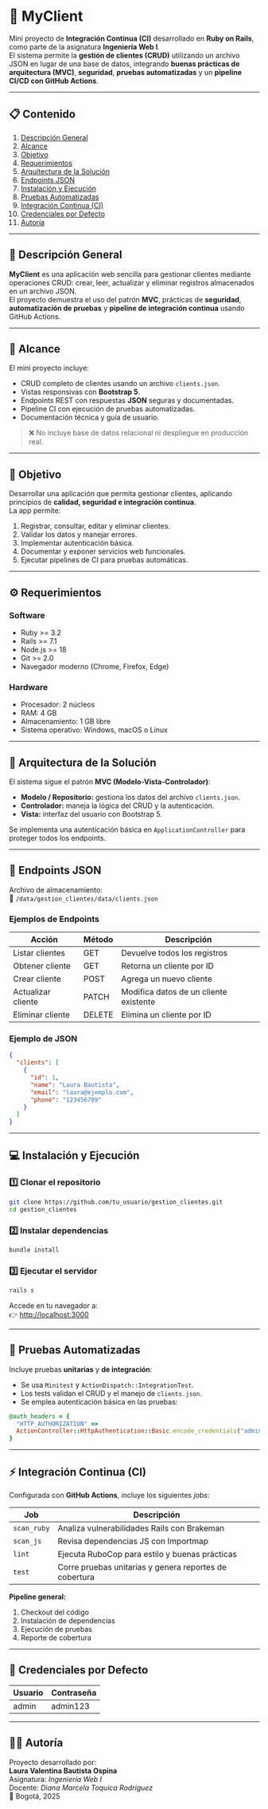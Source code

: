 # 🧠 MyClient

Mini proyecto de **Integración Continua (CI)** desarrollado en **Ruby on Rails**, como parte de la asignatura **Ingeniería Web I**.  
El sistema permite la **gestión de clientes (CRUD)** utilizando un archivo JSON en lugar de una base de datos, integrando **buenas prácticas de arquitectura (MVC)**, **seguridad**, **pruebas automatizadas** y un **pipeline CI/CD con GitHub Actions**.

---

## 📋 Contenido

1. [Descripción General](#descripción-general)  
2. [Alcance](#alcance)  
3. [Objetivo](#objetivo)  
4. [Requerimientos](#requerimientos)  
5. [Arquitectura de la Solución](#arquitectura-de-la-solución)  
6. [Endpoints JSON](#endpoints-json)  
7. [Instalación y Ejecución](#instalación-y-ejecución)  
8. [Pruebas Automatizadas](#pruebas-automatizadas)  
9. [Integración Continua (CI)](#integración-continua-ci)  
10. [Credenciales por Defecto](#credenciales-por-defecto)  
11. [Autoría](#autoría)

---

## 🧩 Descripción General

**MyClient** es una aplicación web sencilla para gestionar clientes mediante operaciones CRUD: crear, leer, actualizar y eliminar registros almacenados en un archivo JSON.  
El proyecto demuestra el uso del patrón **MVC**, prácticas de **seguridad**, **automatización de pruebas** y **pipeline de integración continua** usando GitHub Actions.

---

## 🎯 Alcance

El mini proyecto incluye:

- CRUD completo de clientes usando un archivo `clients.json`.  
- Vistas responsivas con **Bootstrap 5**.  
- Endpoints REST con respuestas **JSON** seguras y documentadas.  
- Pipeline CI con ejecución de pruebas automatizadas.  
- Documentación técnica y guía de usuario.

> ❌ No incluye base de datos relacional ni despliegue en producción real.

---

## 🧠 Objetivo

Desarrollar una aplicación que permita gestionar clientes, aplicando principios de **calidad, seguridad e integración continua**.  
La app permite:

1. Registrar, consultar, editar y eliminar clientes.  
2. Validar los datos y manejar errores.  
3. Implementar autenticación básica.  
4. Documentar y exponer servicios web funcionales.  
5. Ejecutar pipelines de CI para pruebas automáticas.

---

## ⚙️ Requerimientos

### Software

- Ruby >= 3.2  
- Rails >= 7.1  
- Node.js >= 18  
- Git >= 2.0  
- Navegador moderno (Chrome, Firefox, Edge)

### Hardware

- Procesador: 2 núcleos  
- RAM: 4 GB  
- Almacenamiento: 1 GB libre  
- Sistema operativo: Windows, macOS o Linux  

---

## 🧱 Arquitectura de la Solución

El sistema sigue el patrón **MVC (Modelo-Vista-Controlador)**:

- **Modelo / Repositorio:** gestiona los datos del archivo `clients.json`.  
- **Controlador:** maneja la lógica del CRUD y la autenticación.  
- **Vista:** interfaz del usuario con Bootstrap 5.  

Se implementa una autenticación básica en `ApplicationController` para proteger todos los endpoints.

---

## 🔗 Endpoints JSON

Archivo de almacenamiento:  
📁 `/data/gestion_clientes/data/clients.json`

### Ejemplos de Endpoints

| Acción                | Método | Descripción |
|-----------------------|--------|--------------|
| Listar clientes       | GET    | Devuelve todos los registros |
| Obtener cliente       | GET    | Retorna un cliente por ID |
| Crear cliente         | POST   | Agrega un nuevo cliente |
| Actualizar cliente    | PATCH  | Modifica datos de un cliente existente |
| Eliminar cliente      | DELETE | Elimina un cliente por ID |

### Ejemplo de JSON

```json
{
  "clients": [
    {
      "id": 1,
      "name": "Laura Bautista",
      "email": "laura@ejemplo.com",
      "phone": "123456789"
    }
  ]
}
```

---

## 💻 Instalación y Ejecución

### 1️⃣ Clonar el repositorio

```bash
git clone https://github.com/tu_usuario/gestion_clientes.git
cd gestion_clientes
```

### 2️⃣ Instalar dependencias

```bash
bundle install
```

### 3️⃣ Ejecutar el servidor

```bash
rails s
```

Accede en tu navegador a:  
👉 [http://localhost:3000](http://localhost:3000)

---

## 🧪 Pruebas Automatizadas

Incluye pruebas **unitarias** y **de integración**:

- Se usa `Minitest` y `ActionDispatch::IntegrationTest`.  
- Los tests validan el CRUD y el manejo de `clients.json`.  
- Se emplea autenticación básica en las pruebas:  

```ruby
@auth_headers = {
  "HTTP_AUTHORIZATION" =>
  ActionController::HttpAuthentication::Basic.encode_credentials("admin", "admin123")
}
```

---

## ⚡ Integración Continua (CI)

Configurada con **GitHub Actions**, incluye los siguientes *jobs*:

| Job | Descripción |
|-----|--------------|
| `scan_ruby` | Analiza vulnerabilidades Rails con Brakeman |
| `scan_js` | Revisa dependencias JS con Importmap |
| `lint` | Ejecuta RuboCop para estilo y buenas prácticas |
| `test` | Corre pruebas unitarias y genera reportes de cobertura |

**Pipeline general:**
1. Checkout del código  
2. Instalación de dependencias  
3. Ejecución de pruebas  
4. Reporte de cobertura  

---

## 🔐 Credenciales por Defecto

| Usuario | Contraseña |
|----------|-------------|
| admin | admin123 |

---

## 👩‍💻 Autoría

Proyecto desarrollado por:  
**Laura Valentina Bautista Ospina**  
Asignatura: *Ingeniería Web I*  
Docente: *Diana Marcela Toquica Rodríguez*  
📍 Bogotá, 2025  
